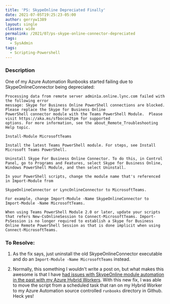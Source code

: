 ```yaml
---
title: 'PS: SkypeOnline Depreciated Finally'
date: 2021-07-05T19:25:23-05:00
author: gerryw1389
layout: single
classes: wide
permalink: /2021/07/ps-skype-online-connector-depreciated
tags:
  - SysAdmin
tags:
  - Scripting-Powershell
---
```

<!--more-->

### Description

One of my Azure Automation Runbooks started failing due to SkypeOnlineConnector being depreciated:

   ```escape
   Processing data from remote server admin1a.online.lync.com failed with the following error 
   message: Skype for Business Online PowerShell connections are blocked. Please replace the Skype for Business Online 
   PowerShell connector module with the Teams PowerShell Module.  Please visit https://aka.ms/sfbocon2tpm for supported 
   options. For more information, see the about_Remote_Troubleshooting Help topic.

   Install-Module MicrosoftTeams

   Install the latest Teams PowerShell module. For steps, see Install Microsoft Teams PowerShell.

   Uninstall Skype For Business Online Connector. To do this, in Control Panel, go to Programs and Features, select Skype for Business Online, Windows PowerShell Module, and then select Uninstall.

   In your PowerShell scripts, change the module name that's referenced in Import-Module from

   SkypeOnlineConnector or LyncOnlineConnector to MicrosoftTeams.

   For example, change Import-Module -Name SkypeOnlineConnector to Import-Module -Name MicrosoftTeams.

   When using Teams PowerShell Module 2.0 or later, update your scripts that refers New-CsOnlineSession to Connect-MicrosoftTeams. Import-PsSession is no longer required to establish a Skype for Business Online Remote PowerShell Session as that is done implicit when using Connect-MicrosoftTeams.
   ```

### To Resolve:

1. As the fix says, just uninstall the old SkypeOnlineConnector executable and do an `Import-Module -Name MicrosoftTeams` instead.

2. Normally, this something I wouldn't write a post on, but what makes this awesome is that I have [had issues with SkypeOnline module automation in the past with my Azure Hybrid Workers](https://automationadmin.com/2020/07/azure-automation-new-csonlinesession-maxshell-issue). With this new fix, I was able to move the script from a scheduled task that ran on my Hybrid Worker to my Azure Automation source controlled `runbooks` directory in Github. Heck yes!
